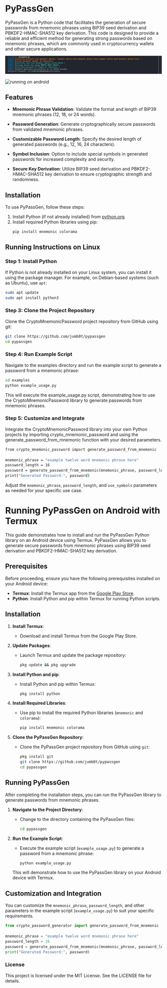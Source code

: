 # PyPassGen

PyPassGen is a Python code that facilitates the generation of secure passwords from mnemonic phrases using BIP39 seed derivation and PBKDF2-HMAC-SHA512 key derivation. This code is designed to provide a reliable and efficient method for generating strong passwords based on mnemonic phrases, which are commonly used in cryptocurrency wallets and other secure applications.

![running on linux](https://github.com/jumb0t/pypassgen/blob/main/screenshot.png)

![running on android](https://github.com/jumb0t/pypassgen/blob/main/screenshot2.png)


## Features

- **Mnemonic Phrase Validation**: Validate the format and length of BIP39 mnemonic phrases (12, 18, or 24 words).
  
- **Password Generation**: Generate cryptographically secure passwords from validated mnemonic phrases.
  
- **Customizable Password Length**: Specify the desired length of generated passwords (e.g., 12, 16, 24 characters).

- **Symbol Inclusion**: Option to include special symbols in generated passwords for increased complexity and security.

- **Secure Key Derivation**: Utilize BIP39 seed derivation and PBKDF2-HMAC-SHA512 key derivation to ensure cryptographic strength and randomness.

## Installation

To use PyPassGen, follow these steps:

1. Install Python (if not already installed) from [python.org](https://www.python.org/).
2. Install required Python libraries using pip:
   ```bash
   pip install mnemonic colorama
   ```

## Running Instructions on Linux

### Step 1: Install Python

If Python is not already installed on your Linux system, you can install it using the package manager. For example, on Debian-based systems (such as Ubuntu), use `apt`:
  ```bash
  sudo apt update
  sudo apt install python3
  ```
### Step 3: Clone the Project Repository

Clone the CryptoMnemonicPassword project repository from GitHub using git:
  ```bash
  git clone https://github.com/jumb0t/pypassgen
  cd pypassgen
  ```



### Step 4: Run Example Script

Navigate to the examples directory and run the example script to generate a password from a mnemonic phrase:

  ```bash
  cd examples
  python example_usage.py
  ```

This will execute the example_usage.py script, demonstrating how to use the CryptoMnemonicPassword library to generate passwords from mnemonic phrases.

### Step 5: Customize and Integrate

Integrate the CryptoMnemonicPassword library into your own Python projects by importing crypto_mnemonic_password and using the generate_password_from_mnemonic function with your desired parameters.

  ```bash
from crypto_mnemonic_password import generate_password_from_mnemonic

mnemonic_phrase = "example twelve word mnemonic phrase here"
password_length = 16
password = generate_password_from_mnemonic(mnemonic_phrase, password_length=password_length, use_symbols=True)
print("Generated Password:", password)
```
Adjust the `mnemonic_phrase`, `password_length`, and `use_symbols` parameters as needed for your specific use case.



# Running PyPassGen on Android with Termux

This guide demonstrates how to install and run the PyPassGen Python library on an Android device using Termux. PyPassGen allows you to generate secure passwords from mnemonic phrases using BIP39 seed derivation and PBKDF2-HMAC-SHA512 key derivation.

## Prerequisites

Before proceeding, ensure you have the following prerequisites installed on your Android device:

- **Termux**: Install the Termux app from the [Google Play Store](https://play.google.com/store/apps/details?id=com.termux).
- **Python**: Install Python and pip within Termux for running Python scripts.

## Installation

1. **Install Termux**:
   - Download and install Termux from the Google Play Store.

2. **Update Packages**:
   - Launch Termux and update the package repository:
     ```bash
     pkg update && pkg upgrade
     ```

3. **Install Python and pip**:
   - Install Python and pip within Termux:
     ```bash
     pkg install python
     ```

4. **Install Required Libraries**:
   - Use pip to install the required Python libraries (`mnemonic` and `colorama`):
     ```bash
     pip install mnemonic colorama
     ```

5. **Clone the PyPassGen Repository**:
   - Clone the PyPassGen project repository from GitHub using `git`:
     ```bash
     pkg install git
     git clone https://github.com/jumb0t/pypassgen
     cd pypassgen
     ```

## Running PyPassGen

After completing the installation steps, you can run the PyPassGen library to generate passwords from mnemonic phrases.

1. **Navigate to the Project Directory**:
   - Change to the directory containing the PyPassGen files:
     ```bash
     cd pypassgen
     ```

2. **Run the Example Script**:
   - Execute the example script (`example_usage.py`) to generate a password from a mnemonic phrase:
     ```bash
     python example_usage.py
     ```

   This will demonstrate how to use the PyPassGen library on your Android device with Termux.

## Customization and Integration

You can customize the `mnemonic_phrase`, `password_length`, and other parameters in the example script (`example_usage.py`) to suit your specific requirements.

```python
from crypto_password_generator import generate_password_from_mnemonic

mnemonic_phrase = "example twelve word mnemonic phrase here"
password_length = 16
password = generate_password_from_mnemonic(mnemonic_phrase, password_length=password_length, use_symbols=True)
print("Generated Password:", password)
```



### License

This project is licensed under the MIT License. See the LICENSE file for details.
